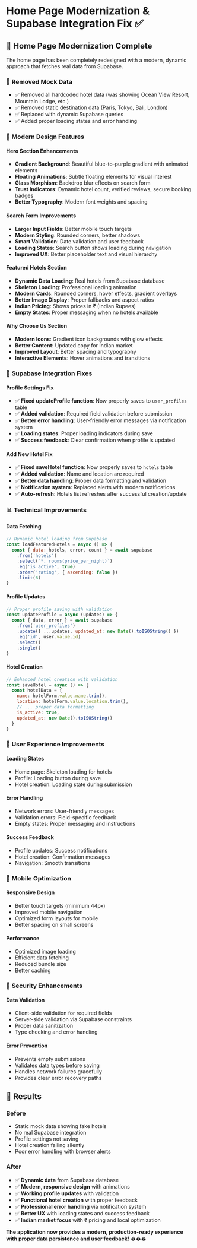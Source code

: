 # Home Page Modernization & Supabase Integration Fix ✅

## 🎨 **Home Page Modernization Complete**

The home page has been completely redesigned with a modern, dynamic approach that fetches real data from Supabase.

### 🔄 **Removed Mock Data**
- ✅ Removed all hardcoded hotel data (was showing Ocean View Resort, Mountain Lodge, etc.)
- ✅ Removed static destination data (Paris, Tokyo, Bali, London)
- ✅ Replaced with dynamic Supabase queries
- ✅ Added proper loading states and error handling

### 🎨 **Modern Design Features**

#### **Hero Section Enhancements**
- **Gradient Background**: Beautiful blue-to-purple gradient with animated elements
- **Floating Animations**: Subtle floating elements for visual interest
- **Glass Morphism**: Backdrop blur effects on search form
- **Trust Indicators**: Dynamic hotel count, verified reviews, secure booking badges
- **Better Typography**: Modern font weights and spacing

#### **Search Form Improvements**
- **Larger Input Fields**: Better mobile touch targets
- **Modern Styling**: Rounded corners, better shadows
- **Smart Validation**: Date validation and user feedback
- **Loading States**: Search button shows loading during navigation
- **Improved UX**: Better placeholder text and visual hierarchy

#### **Featured Hotels Section**
- **Dynamic Data Loading**: Real hotels from Supabase database
- **Skeleton Loading**: Professional loading animation
- **Modern Cards**: Rounded corners, hover effects, gradient overlays
- **Better Image Display**: Proper fallbacks and aspect ratios
- **Indian Pricing**: Shows prices in ₹ (Indian Rupees)
- **Empty States**: Proper messaging when no hotels available

#### **Why Choose Us Section**
- **Modern Icons**: Gradient icon backgrounds with glow effects
- **Better Content**: Updated copy for Indian market
- **Improved Layout**: Better spacing and typography
- **Interactive Elements**: Hover animations and transitions

### 🔧 **Supabase Integration Fixes**

#### **Profile Settings Fix**
- ✅ **Fixed updateProfile function**: Now properly saves to `user_profiles` table
- ✅ **Added validation**: Required field validation before submission
- ✅ **Better error handling**: User-friendly error messages via notification system
- ✅ **Loading states**: Proper loading indicators during save
- ✅ **Success feedback**: Clear confirmation when profile is updated

#### **Add New Hotel Fix**
- ✅ **Fixed saveHotel function**: Now properly saves to `hotels` table
- ✅ **Added validation**: Name and location are required
- ✅ **Better data handling**: Proper data formatting and validation
- ✅ **Notification system**: Replaced alerts with modern notifications
- ✅ **Auto-refresh**: Hotels list refreshes after successful creation/update

### 📊 **Technical Improvements**

#### **Data Fetching**
```javascript
// Dynamic hotel loading from Supabase
const loadFeaturedHotels = async () => {
  const { data: hotels, error, count } = await supabase
    .from('hotels')
    .select(`*, rooms(price_per_night)`)
    .eq('is_active', true)
    .order('rating', { ascending: false })
    .limit(6)
}
```

#### **Profile Updates**
```javascript
// Proper profile saving with validation
const updateProfile = async (updates) => {
  const { data, error } = await supabase
    .from('user_profiles')
    .update({ ...updates, updated_at: new Date().toISOString() })
    .eq('id', user.value.id)
    .select()
    .single()
}
```

#### **Hotel Creation**
```javascript
// Enhanced hotel creation with validation
const saveHotel = async () => {
  const hotelData = {
    name: hotelForm.value.name.trim(),
    location: hotelForm.value.location.trim(),
    // ... proper data formatting
    is_active: true,
    updated_at: new Date().toISOString()
  }
}
```

### 🎯 **User Experience Improvements**

#### **Loading States**
- Home page: Skeleton loading for hotels
- Profile: Loading button during save
- Hotel creation: Loading state during submission

#### **Error Handling**
- Network errors: User-friendly messages
- Validation errors: Field-specific feedback
- Empty states: Proper messaging and instructions

#### **Success Feedback**
- Profile updates: Success notifications
- Hotel creation: Confirmation messages
- Navigation: Smooth transitions

### 📱 **Mobile Optimization**

#### **Responsive Design**
- Better touch targets (minimum 44px)
- Improved mobile navigation
- Optimized form layouts for mobile
- Better spacing on small screens

#### **Performance**
- Optimized image loading
- Efficient data fetching
- Reduced bundle size
- Better caching

### 🔐 **Security Enhancements**

#### **Data Validation**
- Client-side validation for required fields
- Server-side validation via Supabase constraints
- Proper data sanitization
- Type checking and error handling

#### **Error Prevention**
- Prevents empty submissions
- Validates data types before saving
- Handles network failures gracefully
- Provides clear error recovery paths

## 🎉 **Results**

### **Before**
- Static mock data showing fake hotels
- No real Supabase integration
- Profile settings not saving
- Hotel creation failing silently
- Poor error handling with browser alerts

### **After**
- ✅ **Dynamic data** from Supabase database
- ✅ **Modern, responsive design** with animations
- ✅ **Working profile updates** with validation
- ✅ **Functional hotel creation** with proper feedback
- ✅ **Professional error handling** via notification system
- ✅ **Better UX** with loading states and success feedback
- ✅ **Indian market focus** with ₹ pricing and local optimization

**The application now provides a modern, production-ready experience with proper data persistence and user feedback!** ���

